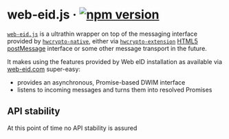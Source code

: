 # web-eid.js &middot; [![npm version](https://badge.fury.io/js/web-eid.svg)](https://badge.fury.io/js/web-eid)

 [`web-eid.js`](./web-eid.js) is a ultrathin wrapper on top of the messaging interface provided by [`hwcrypto-native`](https://github.com/hwcrypto/hwcrypto-native), either via [`hwcrypto-extension`](https://github.com/hwcrypto/hwcrypto-extension) [HTML5 postMessage](https://developer.mozilla.org/en-US/docs/Web/API/Window/postMessage) interface or some other message transport in the future.

It makes using the features provided by Web eID installation as available via [web-eid.com](https://web-eid.com) super-easy:

- provides an asynchronous, Promise-based DWIM interface
- listens to incoming messages and turns them into resolved Promises

## API stability
At this point of time no API stability is assured
